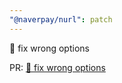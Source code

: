 ```yaml
---
"@naverpay/nurl": patch
---
```


🐛 fix wrong options

PR: [🐛 fix wrong options](https://github.com/NaverPayDev/nurl/pull/52)
